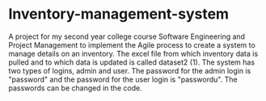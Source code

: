 # Inventory-management-system
A project for my second year college course Software Engineering and Project Management to implement the Agile process to create a system to manage details on an inventory. 
The excel file from which inventory data is pulled and to which data is updated is called dataset2 (1). 
The system has two types of logins, admin and user. The password for the admin login is "password" and the password for the user login is "passwordu". 
The passwords can be changed in the code.
